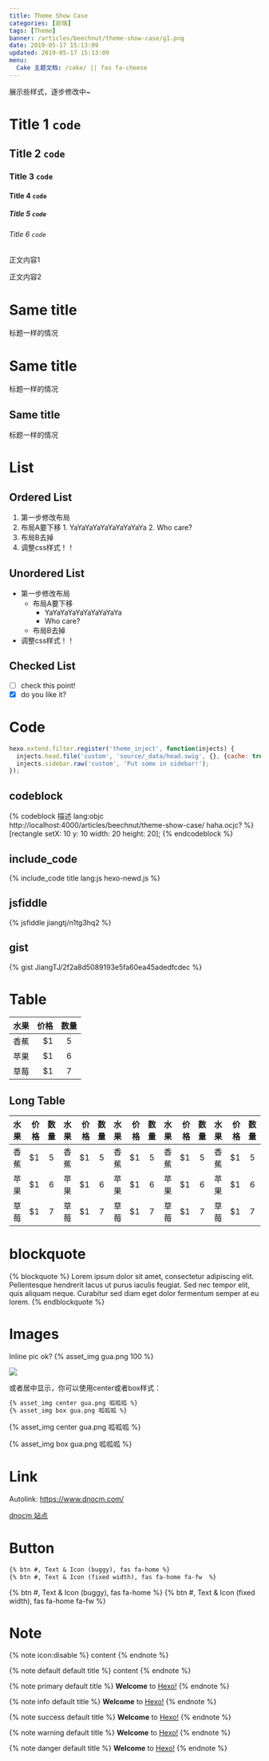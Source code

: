 ```yaml
---
title: Theme Show Case
categories: [前端]
tags: [Theme]
banner: /articles/beechnut/theme-show-case/g1.png
date: 2019-05-17 15:13:09
updated: 2019-05-17 15:13:09
menu:
  Cake 主题文档: /cake/ || fas fa-cheese
---
```


展示些样式，逐步修改中~

<!-- more -->

# Title 1 `code`

## Title 2 `code`

### Title 3 `code`

#### Title 4 `code`

##### Title 5 `code`

###### Title 6 `code`

正文内容1

正文内容2


# Same title
标题一样的情况

# Same title
标题一样的情况

## Same title
标题一样的情况

# List

## Ordered List
1. 第一步修改布局
  1. 布局A要下移
    1. YaYaYaYaYaYaYaYaYaYa
    2. Who care?
  2. 布局B去掉
2. 调整css样式！！

## Unordered List
- 第一步修改布局
  - 布局A要下移
    - YaYaYaYaYaYaYaYaYaYa
    - Who care?
  - 布局B去掉
- 调整css样式！！

## Checked List
- [ ] check this point!
- [x] do you like it?

# Code

```js
hexo.extend.filter.register('theme_inject', function(injects) {
  injects.head.file('custom', 'source/_data/head.swig', {}, {cache: true});
  injects.sidebar.raw('custom', 'Put some in sidebar!');
});
```

## codeblock
{% codeblock 描述 lang:objc http://localhost:4000/articles/beechnut/theme-show-case/ haha.ocjc? %}
[rectangle setX: 10 y: 10 width: 20 height: 20];
{% endcodeblock %}

## include_code
{% include_code title lang:js hexo-newd.js %}

## jsfiddle
{% jsfiddle jiangtj/n1tg3hq2 %}

## gist
{% gist JiangTJ/2f2a8d5089193e5fa60ea45adedfcdec %}


# Table

| 水果        | 价格    |  数量  |
| :--------   | -----:  | :----: |
| 香蕉        | $1      |   5    |
| 苹果        | $1      |   6    |
| 草莓        | $1      |   7    |

## Long Table

|水果|价格|数量|水果|价格|数量|水果|价格|数量|水果|价格|数量|水果|价格|数量|水果|价格|数量|
|---|---:|:--:|---|---:|:--:|---|---:|:--:|---|---:|:--:|---|---:|:--:|---|---:|:--:|
|香蕉|$1|5    |香蕉|$1|5    |香蕉|$1|5    |香蕉|$1|5    |香蕉|$1|5    |香蕉|$1|5    |
|苹果|$1|6    |苹果|$1|6    |苹果|$1|6    |苹果|$1|6    |苹果|$1|6    |苹果|$1|6    |
|草莓|$1|7    |草莓|$1|7    |草莓|$1|7    |草莓|$1|7    |草莓|$1|7    |草莓|$1|7    |

# blockquote
{% blockquote %}
Lorem ipsum dolor sit amet, consectetur adipiscing elit. Pellentesque hendrerit lacus ut purus iaculis feugiat. Sed nec tempor elit, quis aliquam neque. Curabitur sed diam eget dolor fermentum semper at eu lorem.
{% endblockquote %}

# Images
Inline pic ok? {% asset_img gua.png 100 %}

![](/articles/beechnut/theme-show-case/gua.png)

或者居中显示，你可以使用center或者box样式：
```md
{% asset_img center gua.png 呱呱呱 %}
{% asset_img box gua.png 呱呱呱 %}
```

{% asset_img center gua.png 呱呱呱 %}

{% asset_img box gua.png 呱呱呱 %}

# Link

Autolink: https://www.dnocm.com/

[dnocm 站点](https://www.dnocm.com/)

# Button

```md
{% btn #, Text & Icon (buggy), fas fa-home %}
{% btn #, Text & Icon (fixed width), fas fa-home fa-fw  %}
```

{% btn #, Text & Icon (buggy), fas fa-home %}
{% btn #, Text & Icon (fixed width), fas fa-home fa-fw %}

# Note

{% note icon:disable %}
content
{% endnote %}

{% note default default title %}
content
{% endnote %}

{% note primary default title %}
**Welcome** to [Hexo!](https://hexo.io)
{% endnote %}

{% note info default title %}
**Welcome** to [Hexo!](https://hexo.io)
{% endnote %}

{% note success default title %}
**Welcome** to [Hexo!](https://hexo.io)
{% endnote %}

{% note warning default title %}
**Welcome** to [Hexo!](https://hexo.io)
{% endnote %}

{% note danger default title %}
**Welcome** to [Hexo!](https://hexo.io)
{% endnote %}


